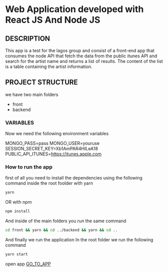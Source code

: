 # Web Application developed with React JS And Node JS

## DESCRIPTION

This app is a test for the lagos group and consist of a front-end app that consumes the node API
that fetch the data from the public itunes API and search for the artist name and returns a list of results.
The content of the list is a table containing the artist information.

## PROJECT STRUCTURE

we have two main folders

- front
- backend

### VARIABLES

Now we need the following environment variables

MONGO_PASS=pass
MONGO_USER=youruse
SESSION_SECRET_KEY=Xb1AmPAR4HILeA18
PUBLIC_API_ITUNES=https://itunes.apple.com

### How to run the app

first of all you need to install the dependencies using the following command inside the root foolder
with yarn

```bash
yarn
```

OR with npm

```bash
npm install
```

And inside of the main folders you run the same command

```bash
cd front && yarn && cd ../backend && yarn && cd ..
```

And finally we run the application
In the root folder we run the following command

```bash
yarn start
```

open app [GO_TO_APP](http://localhost:4000)
